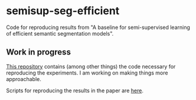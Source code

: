 # semisup-seg-efficient
Code for reproducing results from "A baseline for semi-supervised learning of efficient semantic segmentation models".

## Work in progress
[This repository](https://github.com/Ivan1248/Vidlu) contains (among other things) the code necessary for reproducing the experiments. I am working on making things more approachable.

Scripts for reproducing the results in the paper are [here](https://github.com/Ivan1248/Vidlu/tree/master/scripts/papers/semisup_efficient_mva21).
